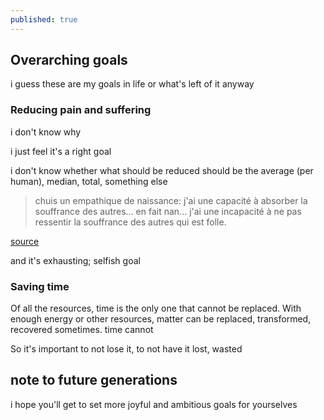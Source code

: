 ```yaml
---
published: true
---
```

## Overarching goals

i guess these are my goals in life or what's left of it anyway

### Reducing pain and suffering

i don't know why

i just feel it's a right goal

i don't know whether what should be reduced should be the average (per human), median, total, something else

> chuis un empathique de naissance: j'ai une capacité à absorber la souffrance des autres... en fait nan... j'ai une incapacité à ne pas ressentir la souffrance des autres qui est folle.

[source](https://youtu.be/s9aInd_BO8Y?t=711)

and it's exhausting; selfish goal

### Saving time

Of all the resources, time is the only one that cannot be replaced. With enough energy or other resources, matter can be replaced, transformed, recovered sometimes. time cannot

So it's important to not lose it, to not have it lost, wasted

## note to future generations

i hope you'll get to set more joyful and ambitious goals for yourselves